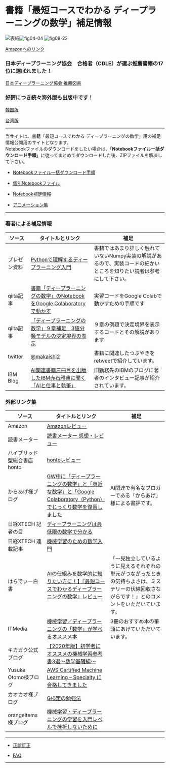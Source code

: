 # 書籍「最短コースでわかる ディープラーニングの数学」補足情報

![表紙](images/hyoshi.png)![fig04-04](images/fig04-04.png) ![fig09-22](images/fig09-22.png)
  
[Amazonへのリンク](https://www.amazon.co.jp/dp/4296102508/)

### 日本ディープラーニング協会　合格者（CDLE）が選ぶ推薦書籍の17位に選ばれました！

[日本ディープラーニング協会 推薦図書](https://www.jdla.org/recommendedbook/)


### 好評につき続々海外版も出版中です！

[韓国版](http://www.yes24.com/Product/Goods/89609761)

[台湾版](http://www.eslite.com/product.aspx?pgid=1001113882844739)

***

当サイトは、書籍「最短コースでわかる ディープラーニングの数学」用の補足情報公開用のサイトとなります。  
Notebookファイルのダウンロードをしたい場合は、「**Notebookファイル一括ダウンロード手順**」に従ってまとめてダウンロードした後、ZIPファイルを解凍して下さい。  

* [Notebookファイル一括ダウンロード手順](download.md)

* [個別Notebookファイル](notebooks.md)

* [Notebook補足情報](notebook-ref.md)

* [アニメーション集](animations.md)


***

### 著者による補足情報

|ソース  |タイトルとリンク  |補足|
|---|---|---|
|プレゼン資料|[Pythonで理解するディープラーニング入門](https://speakerdeck.com/makaishi2/pythondeli-jie-surudeipuraninguru-men) |書籍ではあまり詳しく触れていないNumpy実装の解説があるので、実装コードの細かいところを知りたい読者は参考にして下さい。|
|qiita記事|[書籍「ディープラーニングの数学」のNotebookをGoogle Colaboratoryで動かす](https://qiita.com/makaishi2/items/8a7f530ad9b18b1f0b61)|実習コードをGoogle Colabで動かすための手順です|
|qiita記事|[「ディープラーニングの数学」９章補足　3値分類モデルの決定境界の表示](https://qiita.com/makaishi2/items/c8f6c2191529f9e1102c)|９章の例題で決定境界を表示するコードとその解説があります|
|twitter|[@makaishi2](https://twitter.com/makaishi2)|書籍に関連したつぶやきをretweetで紹介しています。|
|IBM Blog|[AI関連書籍三冊目を出版したIBM赤石雅典に聞く「AIと仕事と執筆」](https://www.ibm.com/blogs/solutions/jp-ja/data_science_and_ai_akaishi-san/)|旧勤務先のIBMのブログに著者のインタビュー記事が紹介されています。|




### 外部リンク集

|ソース  |タイトルとリンク  |補足|
|---|---|---|
|Amazon|[Amazonレビュー](https://www.amazon.co.jp/product-reviews/4296102508/)||
|読書メーター|[読書メーター 感想・レビュー](https://bookmeter.com/books/13706684)||
|ハイブリッド型総合書店 honto|[hontoレビュー](https://honto.jp/netstore/pd-review_0629564342_191.html)||
|からあげ様ブログ|[GW中に「ディープラーニングの数学」と「身近な数学」と「Google Colaboratory（Python）」でじっくり数学を復習しました](https://karaage.hatenadiary.jp/entry/2019/05/08/073000)|AI関連で有名なブロガーである「からあげ」様による書評です。|
|日経XTECH 記者の目|[ディープラーニングは最低限の数学で分かる](https://tech.nikkeibp.co.jp/atcl/nxt/column/18/00138/041400268/)||
|日経XTECH 連載記事|[機械学習のための数学入門](https://tech.nikkeibp.co.jp/atcl/nxt/column/18/00816/)||
|はらでぃー白書|[AIの仕組みを数学的に知りたい方に！】『最短コースでわかるディープラーニングの数学』レビュー](https://harad-hakusyo.com/education/logic/deeplearningnosuugaku/)|「一見独立しているように見えるそれぞれの単元がつながったときの気持ちよさは、ミステリーの伏線回収さながらです！」とのコメントをいただいています。|
|ITMedia|[機械学習／ディープラーニングの「数学」が学べるオススメ本](https://www.atmarkit.co.jp/ait/articles/2103/18/news023.html#utm_term=share_sp)|3冊のおすすめ本の筆頭にあげていただいています。|
|キカガク公式ブログ|[【2020年版】初学者にオススメの機械学習参考書3選〜数学基礎編〜](https://blog.kikagaku.co.jp/2020/04/06/ai_math_books/)||
|Yusuke Otomo様ブログ|[AWS Certified Machine Learning – Specialty に合格してきました](https://yomon.hatenablog.com/entry/2019/05/awscertml)||
|カオカオ様ブログ|[G検定の勉強法](https://www.kaookaoo.com/gteststudymethod/)||
|orangeitems様ブログ|[機械学習・ディープラーニングの学習を入門レベルで挫折しないために](https://www.orangeitems.com/entry/2019/07/30/174944)||

***

* [正誤訂正](errors.md)

* [FAQ](faqs.md)

***

